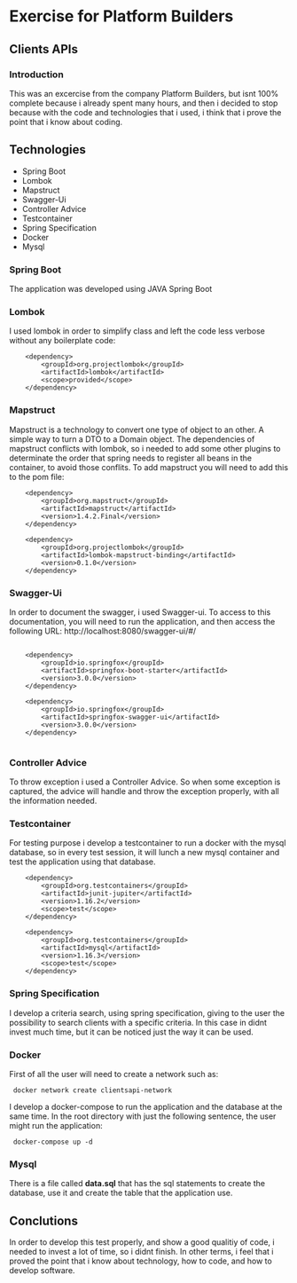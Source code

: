 # Exercise for Platform Builders

## Clients APIs

### Introduction

This was an excercise from the company Platform Builders, but isnt 100% complete because i already spent many hours, and then i decided to stop because with the code and technologies that i used, i think that i prove the point that i know about coding.

## Technologies

 - Spring Boot
 - Lombok
 - Mapstruct
 - Swagger-Ui
 - Controller Advice
 - Testcontainer
 - Spring Specification
 - Docker
 - Mysql

### Spring Boot

The application was developed using JAVA Spring Boot

### Lombok

I used lombok in order to simplify class and left the code less verbose without any boilerplate code:

```
	<dependency>
	    <groupId>org.projectlombok</groupId>
	    <artifactId>lombok</artifactId>
	    <scope>provided</scope>
	</dependency>	
```

### Mapstruct

Mapstruct is a technology to convert one type of object to an other. A simple way to turn a DTO to a Domain object. The dependencies of mapstruct conflicts with lombok, so i needed to add some other plugins to determinate the order that spring needs to register all beans in the container, to avoid those conflits. To add mapstruct you will need to add this to the pom file:

```
	<dependency>
	    <groupId>org.mapstruct</groupId>
	    <artifactId>mapstruct</artifactId>
	    <version>1.4.2.Final</version> 
	</dependency>		
			
	<dependency>
	    <groupId>org.projectlombok</groupId>
	    <artifactId>lombok-mapstruct-binding</artifactId>
	    <version>0.1.0</version>
	</dependency>
```

### Swagger-Ui

In order to document the swagger, i used Swagger-ui. To access to this documentation, you will need to run the application, and then access the following URL: http://localhost:8080/swagger-ui/#/


```

	<dependency>
	    <groupId>io.springfox</groupId>
	    <artifactId>springfox-boot-starter</artifactId>
	    <version>3.0.0</version>
	</dependency>

	<dependency>
	    <groupId>io.springfox</groupId>
	    <artifactId>springfox-swagger-ui</artifactId>
	    <version>3.0.0</version>
	</dependency>
		
```


### Controller Advice

To throw exception i used a Controller Advice. So when some exception is captured, the advice will handle and throw the exception properly, with all the information needed.

### Testcontainer

For testing purpose i develop a testcontainer to run a docker with the mysql database, so in every test session, it will lunch a new mysql container and test the application using that database.

```
	<dependency>
	    <groupId>org.testcontainers</groupId>
	    <artifactId>junit-jupiter</artifactId>
	    <version>1.16.2</version>
	    <scope>test</scope>
	</dependency>	
	
	<dependency>
	    <groupId>org.testcontainers</groupId>
	    <artifactId>mysql</artifactId>
	    <version>1.16.3</version>
	    <scope>test</scope>
	</dependency>
```


### Spring Specification

I develop a criteria search, using spring specification, giving to the user the possibility to search clients with a specific criteria. In this case in didnt invest much time, but it can be noticed just the way it can be used.

### Docker

First of all the user will need to create a network such as: 

```
 docker network create clientsapi-network
```

I develop a docker-compose to run the application and the database at the same time. In the root directory with just the following sentence, the user might run the application:


```
 docker-compose up -d
```

### Mysql

There is a file called **data.sql** that has the sql statements to create the database, use it and create the table that the application use.

## Conclutions

In order to develop this test properly, and show a good qualitiy of code, i needed to invest a lot of time, so i didnt finish. In other terms, i feel that i proved the point that i know about technology, how to code, and how to develop software.
